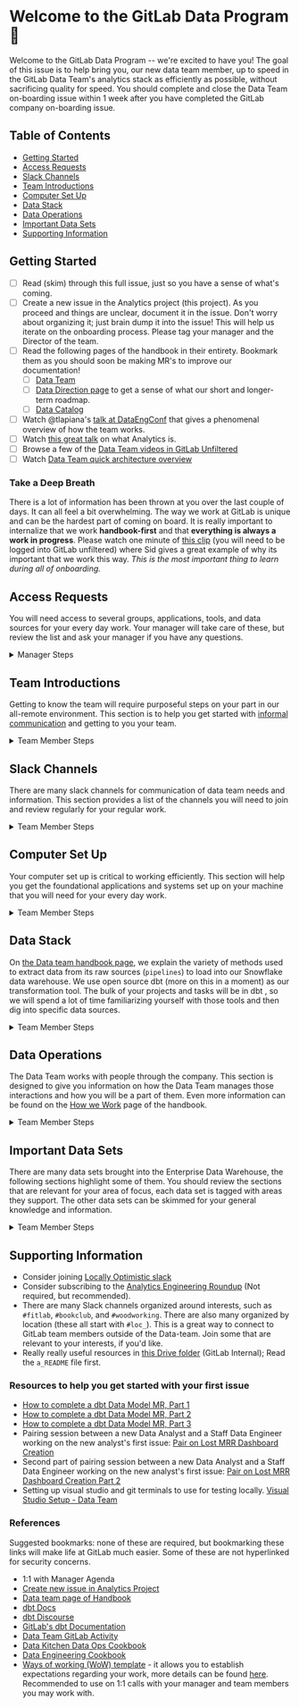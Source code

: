 # Welcome to the GitLab Data Program :tada:

Welcome to the GitLab Data Program -- we're excited to have you! The goal of this issue is to help bring you, our new data team member, up to speed in the GitLab Data Team's analytics stack as efficiently as possible, without sacrificing quality for speed. You should complete and close the Data Team on-boarding issue within 1 week after you have completed the GitLab company on-boarding issue. 

## Table of Contents
- [Getting Started](#getting-started)
- [Access Requests](#access-requests)
- [Slack Channels](#slack-channels)
- [Team Introductions](#team-introductions)
- [Computer Set Up](#computer-set-up)
- [Data Stack](#data-stack)
- [Data Operations](#data-operations)
- [Important Data Sets](#important-data-sets)
- [Supporting Information](#supporting-information)

## Getting Started <!-- The purpose of this section is to give the new team member a foundation upon which the subsequent sections build. -->

- [ ] Read (skim) through this full issue, just so you have a sense of what's coming.
- [ ] Create a new issue in the Analytics project (this project). As you proceed and things are unclear, document it in the issue. Don't worry about organizing it; just brain dump it into the issue! This will help us iterate on the onboarding process. Please tag your manager and the Director of the team.
- [ ] Read the following pages of the handbook in their entirety. Bookmark them as you should soon be making MR's to improve our documentation!
   - [ ] [Data Team](https://about.gitlab.com/handbook/business-ops/data-team/)
   - [ ] [Data Direction page](https://about.gitlab.com/handbook/business-technology/data-team/direction/) to get a sense of what our short and longer-term roadmap.
   - [ ] [Data Catalog](https://about.gitlab.com/handbook/business-technology/data-team/data-catalog/)
- [ ] Watch @tlapiana's [talk at DataEngConf](https://www.youtube.com/watch?v=eu623QBwakc) that gives a phenomenal overview of how the team works.
- [ ] Watch [this great talk](https://www.youtube.com/watch?v=prcz0ubTAAg) on what Analytics is.
- [ ] Browse a few of the [Data Team videos in GitLab Unfiltered](https://www.youtube.com/playlist?list=PL05JrBw4t0KrRVTZY33WEHv8SjlA_-keI)
- [ ] Watch [Data Team quick architecture overview](https://www.youtube.com/watch?v=0vlJdzYShpU)

### Take a Deep Breath

There is a lot of information has been thrown at you over the last couple of days.
It can all feel a bit overwhelming.
The way we work at GitLab is unique and can be the hardest part of coming on board.
It is really important to internalize that we work **handbook-first** and that **everything is always a work in progress**.
Please watch one minute of [this clip](https://www.youtube.com/watch?v=LqzDY76Q8Eo&feature=youtu.be&t=7511) (you will need to be logged into GitLab unfiltered) where Sid gives a great example of why its important that we work this way.
*This is the most important thing to learn during all of onboarding.*

## Access Requests <!-- The purpose of this section is to identify and drive access to all of the groups, applications, and data sources the team member will need.  -->

You will need access to several groups, applications, tools, and data sources for your every day work.  Your manager will take care of these, but review the list and ask your manager if you have any questions. 

<details>

<summary>Manager Steps</summary>

- [ ] Manager: Complete the access requests for the new team member based on there role and the method listed in the following table.

**Note:** Manager, many if not all of these [Access Request](https://about.gitlab.com/handbook/business-technology/team-member-enablement/onboarding-access-requests/access-requests/) can be done with a single issue.  Please review this section for all relevant requests and combine as many of them as possible.

| Access To | Distributed Data Analyst | Data Analyst | Analytics Engineer | Data Scientist | Data Engineer | Method |
| ------- | :----------------------: | :----------: | :----------------: | :------------: | :-----------: | ------ |
|  Lucidchart | Yes | Yes | Yes | Yes  | Yes  | Access Request |
|  Sisense |  Editor | Editor  | Editor  | Editor  | Editor | Access Request, [Example](https://gitlab.com/gitlab-com/team-member-epics/access-requests/-/issues/10858) |
|  Stitch |  No | No  | No | No | Yes | ? |
|  Fivetran | No  | No  | No | No | Yes | [Instructions](https://about.gitlab.com/handbook/business-ops/okta/#managing-okta-access-using-google-groups) |
|  Airflow |  No | Analyst | Admin| Analyst | Admin | |
|  GCP group: `analytics`| No | No | No | Yes  | Yes  | Access Request, [Example](https://gitlab.com/gitlab-com/team-member-epics/access-requests/-/issues/10306#note_622125437)  |
|  Slack alias: `@datateam` | No | Yes | Yes | Yes | Yes |  PeopleOps Onboarding |
|  Slack alias: `@data-analysts` | No | Yes | No | Yes | No |  PeopleOps Onboarding |
|  Slack alias: `@data-engineers` | No | No | No | No | Yes |  PeopleOps Onboarding |
|  Slack alias: `@analytics-engineers` | No | No | Yes | No | No |  PeopleOps Onboarding |
|  Slack alias: `gtmanalyticstriage` | Yes | Yes | Yes | No | No |  PeopleOps Onboarding |
|  Slack alias: `randdanalyticstriage` | Yes | Yes | Yes | No | No |  PeopleOps Onboarding |
|  Slack alias: `peopleanalyticstriage` | Yes | Yes | Yes | No | No |  PeopleOps Onboarding |
|  Slack alias: `engineeringanalyticstriage` | Yes | Yes | Yes | No | No |  PeopleOps Onboarding |
|  Slack alias: `datacollaborationtriage` | No | Yes | No | No | No |  PeopleOps Onboarding |
|  Slack alias: `dataplatformtriage` | No | No | No | No | Yes |  PeopleOps Onboarding |
|  Project: `GitLab Data Team` | Developer | Developer | Developer | Developer | Developer |
|  1password vault: `Data Team` | No | Yes | Yes | Yes | Yes |  PeopleOps Onboarding |
|  Namespace: `gitlab-data` |  Developer | Developer | Developer | Developer | Developer | ? |
| daily Geekbot standup  | No | Optional | Optional | Yes | Yes | [Instructions](https://geekbot.com/faq/#:~:text=How%20can%20i%20add%20new,participants%20with%20the%20broadcast%20channel.)  |
|  Data Program calendar |  Yes | Yes | Yes | Yes | Yes | ?  |
|  Lucidchart folder: `Data Team` | Yes |Yes | Yes | Yes | Yes |  ? |
|  Google Drive folder: SheetLoad | No |Yes | Yes | Yes | Yes |  ? |
|  Google Drive folder: Boneyard | No |Yes | Yes | Yes | Yes |  ? |
|  Service Account Credentials: Google Cloud | No | No | ? | No | Yes | ? |

- [ ] Manager: Complete access requests for the new team member based on there assigned responsibilities following the provided method.
    - [ ] Snowflake - Access Request, [Example](https://gitlab.com/gitlab-com/team-member-epics/access-requests/-/issues/10857)
    - [ ] Salesforce - Access Request 
    - [ ] Zuora - Access Request   
    - [ ] Marketo - Access Request   
    - [ ] Netsuite - Access Request    
    - [ ] Zendesk - [Licence Request](https://about.gitlab.com/handbook/support/internal-support/#regarding-licensing-and-subscriptions) 
    - [ ] Lucid Chart - Access Request   

</details>

## Team Introductions <!-- This section is to reenforce the formal informality found within GitLab, directing the team member to meet the rest of the team. -->

Getting to know the team will require purposeful steps on your part in our all-remote environment.  This section is to help you get started with [informal communication](https://about.gitlab.com/company/culture/all-remote/informal-communication/) and getting to you your team.

<details>

<summary>Team Member Steps</summary>

- [ ] Review the [org chart](https://comp-calculator.gitlab.net/org_chart) to find your immediate team and the greater Data Team. Using your browser search to find your self on the page can be a quick way to find your team.
- [ ] Schedule coffee chats with members of the Data Team starting with those in your immediate team. These should be in addition to the ones you do with other GitLab team members. Consider making these recurring meetings for every 3-4 weeks with everyone you will work closely with. In addition, you should also consider scheduling chats with Business Technology (IT, Enterprise Apps, Procurement) people as well.
- [ ] Schedule a cofee chat with the Sr. Director of Data and Analytics

</details>

## Slack Channels <!-- This section is for a list of all slack channels that the team member should join as part of there regular work. -->

There are many slack channels for communication of data team needs and information.  This section provides a list of the channels you will need to join and review regularly for your regular work.

<details>

<summary>Team Member Steps</summary>

- [ ] Join the Slack channels appropriate for your role:

| Channel | Distributed Data Analyst | Data Analyst | Analytics Engineer | Data Scientist | Data Engineer | 
| ------- | :----------------------: | :----------: | :----------------: | :------------: | :-----------: | 
| `data` | Yes | Yes | Yes | Yes | Yes | 
| `data-lounge` | Yes | Yes | Yes | Yes | Yes |
| `data-onboarding` | Yes | Yes | Yes | Yes | Yes |
| `data-daily` | No | Yes | Yes | Yes | Yes |
| `data-triage` | No | Yes | Yes | Yes | Yes |
| `data-engineering` | No | Yes | Yes | Yes | Yes |
| `business-technology` | No | Yes | Yes | Yes | Yes |
| `bt-team-lounge` | No | Yes | Yes | Yes | Yes |
| `analytics-pipelines` | No | No | No | No | Yes |
| `data-prom-alerts` | No | No | No | No | Yes |
| `bt-data-science` | No | No | No | Yes | No |

</details>

## Computer Set Up <!-- This section is for directing the team member to set up their computer so they are ready for there every day work. -->

Your computer set up is critical to working efficiently.  This section will help you get the foundational applications and systems set up on your machine that you will need for your every day work.

<details>

<summary>Team Member Steps</summary>

- [ ] Set up your machine for everyday use based on your role and the steps outlined in the table below

| Step | Distributed Data Analyst | Data Analyst | Analytics Engineer | Data Scientist | Data Engineer | 
| ------- | :----------------------: | :----------: | :----------------: | :------------: | :-----------: | 
| [Core Steps](#core-steps) | Yes | Yes | Yes | Yes | Yes | 
| [Command Line Interface](#command-line-interface) | No | No | No | No | Yes |
| [Google Cloud](#google-cloud) | No | No | No | Yes | Yes |
| [Jupyter](#jupyter) | No | No | No | Yes | No |
| [Airflow](#airflow) | No | No | Yes | No | Yes |
| [Optional Steps](#optional-steps) | No | Yes | Yes | Yes | Yes |


### Core Steps

- [ ] Check that you have create your SSH keys by typing `ssh -T git@gitlab.com` into your terminal which should return "Welcome to GitLab, " + your_username.  :red_circle: This set up is required for subsequent steps
  - [ ] If your SSH keys have not been created follow [these steps](https://docs.gitlab.com/ee/gitlab-basics/create-your-ssh-keys.html).  Make the SSH key with no password.

**Note:** The following script is intended to set up the basic tools and environments that are standard for working with the data at GitLab.  There are optional tools and set up in the following sections.  If you are comfortable using the terminal to install these tools then you can use the script as a guide, otherwise run the script with the provided commands. 

_**THE SCRIPT SHOULD ONLY BE RUN ON YOUR GITLAB-ISSUED LAPTOP.** If you run this on your personal computer, we take no responsibility for the side effects._

- [ ] Open your computer's built-in terminal app. Run the following:
    ```zsh
    curl https://gitlab.com/gitlab-data/analytics/raw/master/admin/onboarding_script.zsh > ~/onboarding_script.zsh
    zsh ~/onboarding_script.zsh
    rm ~/onboarding_script.zsh
    ```
    - This may take a while, and it might ask you for your password (multiple times) before it's done. Here's what this does:
        - Installs iTerm, a mac-OS terminal replacement
        - Installs VSCode, an open source text editor. 
            - VSCode is recommended for multiple reasons including community support, the [GitLab workflow](https://marketplace.visualstudio.com/items?itemName=fatihacet.gitlab-workflow) extension, and the LiveShare features.
        - Installs oh-my-zsh for easy terminal theming, git autocomplete, and a few other plugins. 
            - If you are curious or would like to change the look and feel of your shell please [go here](https://github.com/ohmyzsh/ohmyzsh).
        - Installs jump, an easy way to move through the file system. [Please find here more details on how to use jump](https://github.com/ohmyzsh/ohmyzsh/tree/master/plugins/jump)
        - Installs miniforge, how we recommend folks get their python distribution. 
        - Adds alias and environment variables needed for running dbt and other helper commands
- [ ] Open a new terminal and test the following commands
    - [ ] `jump analytics` this should change the directory to `~/repos/analytics`
    - [ ] `jump handbook` this should change the directory to  `~/repos/www-gitlab-com`
    - [ ] `gl_open` if you are in a repo directory this command will open that repo on GitLab
    
**Note:** If the `jump` commands do not work they can be set manually by navigating to the desired repo with the terminal and using the `mark` command and the appropriate label.

**Note:** If the `gl_open` command does not work inspect your `~/.zshrc` file to make sure it has the command `source make_life_easier.zsh`.
- [ ] Configure VSCode (via the VSCode UI) with the [VSCode setup](https://discourse.getdbt.com/t/how-we-set-up-our-computers-for-working-on-dbt-projects/243?) section of Claire's post and [adding the tip](https://discourse.getdbt.com/t/how-we-set-up-our-computers-for-working-on-dbt-projects/243/10?u=tmurphy) from tmurphy later in the thread. It will add improved syntax highlighting and searching capabilities.
- [ ] Configure VSCode (via the VSCode UI) so that all tabs are converted to 4 spaces. This will minimize messy looking diffs and provide consistency across the team.
    - VSCode
        - `Editor: Detect Indentation` is deselected
        - `Editor: Insert Spaces` is selected
        - `Editor: Tab Size` is set to 4 spaces per tab

### Command Line Interface

- [ ] Install the [gcloud sdk](https://cloud.google.com/sdk/docs/quickstart-macos) and authenticate once you're provisioned.
    - [ ] Confirm service account credentials provided by your manager.
    - [ ] Point the environment variable `GOOGLE_APPLICATION_CREDENTIALS` in your .zshrc file, which can be accessed by `vi ~/.zshrc`, to the key provided by your manager. 
- [ ] Install [kubectl](https://kubernetes.io/docs/tasks/tools/install-kubectl/#install-with-homebrew-on-macos)
- [ ] Install the [awscli](https://aws.amazon.com/cli/)

### Google Cloud

Data team uses GCP (Google Cloud Platform) as our cloud provider. GCP credentials are needed if you plan on connecting on your local machine to airflow or any CGP service (storage buckets, etc.) . Follow below steps to get running instance for yourself.

- [ ] Compete the [Command Line Interface](#command-line-interface) set up before starting this set up.
    - [ ] Download the json file provided by one of the project owners and move to your home directory (e.g. `/Users/yourusername`)
    - [ ] Open terminal and run the following command, replacing `yourusername` with your actual user name on your computer (type `pwd` into the terminal if you don’t know it — the path should contain your user name) and `filename.json` with you name of the file.
        ```zsh
        echo 'export GOOGLE_APPLICATION_CREDENTIALS=/Users/yourusername/filename.json' >> ./.zshrc
        ```
        - If you already have the variable  `GOOGLE_APPLICATION_CREDENTIALS`  modify its value to the file path and file name instead of adding a new one. 
    - [ ] Refresh this file by sourcing it back, by running command in terminal: `source ~/.zshrc`.

### Airflow

- [ ] Install [Rancher Desktop](https://rancherdesktop.io/) using the UI install specified for your system
  - [ ] Airflow does not require a huge amount of resources, 4GB of RAM and 2 CPUs should be sufficient.  
  - [ ] Ensure that you select the `dockerd` container runtime in `Kubernetes Settings`. 
  - [ ] Ensure that you select to create symbologic links to the docker command line path (`/usr/local/bin/docker`) in the `Supporting Utilities` section. 
  - [ ] Install the docker-compose cli by running through the below: 
    - `sudo curl -L "https://github.com/docker/compose/releases/download/1.29.2/docker-compose-$(uname -s)-$(uname -m)" -o /usr/local/bin/docker-compose`
    - `sudo chmod +x /usr/local/bin/docker-compose`
    - Confirm install
    - `docker-compose --version`
    - Optionally, install [command completion](https://docs.docker.com/compose/completion/) for the bash and zsh shell.
- [ ] Run `make init-airflow` from the base of the analytics directory, this sets up the Airflow db locally. 
- [ ] Run `make airflow` from the base of the analytics directory, this will spin up Airflow at localhost:8080. The default local credentials are specified in the Makefile. 
- [ ] Read the Airflow section on the [Data Infrastructure page](https://about.gitlab.com/handbook/business-ops/data-team/platform/infrastructure/#airflow)

### Jupyter

- [ ] Ensure you've setup your dbt for running locally as mentioned above. The ./.dbt/profiles.yml file is a pre-requisite for this process. If you do not want dbt you can manually create the ./.dbt/profiles.yml file based off the [sample profile](https://gitlab.com/gitlab-data/analytics/-/blob/master/admin/sample_profiles.yml)
- [ ] Clone the data-science repo into your repos directory: 
    ``` git clone git@gitlab.com:gitlab-data/data-science.git```
- [ ] See the readme provided in the [handbook jupyter guide](https://about.gitlab.com/handbook/business-technology/data-team/platform/jupyter-guide/) for further install instructions 

### Optional Steps

- Set up environment to build the handbook locally. [Instructions](https://about.gitlab.com/handbook/git-page-update/) 
- Install [Python 3.8.6](https://www.python.org/downloads/release/python-386/) manually
- Consider downloading and installing [Little Snitch](https://www.obdev.at/products/littlesnitch/index.html) - You can submit for reimbursement for the full version
- Install Data Grip (from JetBrains) for interfacing with databases
    - Follow [this process](https://about.gitlab.com/handbook/tools-and-tips/other-apps/#jetbrains) for requesting a license for Data Grip.  Until you have a license, you can easily use Data Grip on a trial basis for 30 days
    - Change your formatting preferences in Data Grip by going to Preferences > Editor > Code Style > HTML. You should have:
        - Use tab character: unchecked
        - Tab size: 4
        - Indent: 4
        - Continuation indent: 8
        - Keep indents on empty lines: unchecked
    - You can use `Command + Option + L` to format your file.
    - You may need to download the [Driver](https://docs.snowflake.net/manuals/user-guide/jdbc-download.html#downloading-the-driver).
    - Authenticate using Okta by selecting the Authentication type to `Authenticator` and setting the Authenticator to `externalbrowser`
    - The host url can be found by logging into Snowflake directly through Okta.
    - We recommend not setting your schema so you can select from the many options.
- Consider installing [tldr](https://tldr.sh/) for easy reference to common CLI commands

#### Terminal Improvements 

- [Improved terminal navigation](https://stackoverflow.com/a/23963086) with arrow keys.
- Disabling [autocorrect in zsh](https://coderwall.com/p/jaoypq/disabling-autocorrect-in-zsh) if it annoys you.
- Terminal theming - In the onboarding script the terminal has been configured to use the [bira OhMyZsh theme](https://github.com/ohmyzsh/ohmyzsh/wiki/Themes#bira). However if you would like an improved and configurable theme install [PowerLevel10K](https://github.com/romkatv/powerlevel10k) by running the below command from your terminal: 
    ``` 
    git clone --depth=1 https://github.com/romkatv/powerlevel10k.git ${ZSH_CUSTOM:-$HOME/.oh-my-zsh/custom}/themes/powerlevel10k
    ```
    Then reopen your terminal and you will be asked to configure this theme. If you would like to reconfigure the theme run `p10k configure`


</details>


## Data Stack <!-- This section is for providing detailed information to the new team member on the core tools the Data Team uses. -->

On [the Data team handbook page](https://about.gitlab.com/handbook/business-ops/data-team/platform/#extract-and-load), we explain the variety of methods used to extract data from its raw sources (`pipelines`) to load into our Snowflake data warehouse. We use open source dbt (more on this in a moment) as our transformation tool. The bulk of your projects and tasks will be in dbt , so we will spend a lot of time familiarizing yourself with those tools and then dig into specific data sources.

<details>

<summary>Team Member Steps</summary>

- [ ] Review our [Data Stack](https://about.gitlab.com/handbook/business-technology/data-team/platform/) for a general overview of the system.
- [ ] Review our current data infrastructure is represented in this [system diagram](https://about.gitlab.com/handbook/business-ops/data-team/platform/infrastructure/#system-diagram)

### The Data Warehouse - Connecting to Snowflake

- [ ] Login to Snowflake using [Okta](https://gitlab.okta.com/app/UserHome) 
- [ ] Familiarize yourself with the [Snowflake Web UI](https://docs.snowflake.com/en/user-guide/snowflake-manager.html#worksheet-page)for querying the data warehouse. 
- [ ] Update your role, warehouse, and database to the same info you're instructed to put in your dbt profile (Ask your manager if this is confusing or check out [roles.yml](https://gitlab.com/gitlab-data/analytics/-/blob/master/permissions/snowflake/roles.yml) to see which roles, warehouses, and databases you've been assigned). The schema does not matter because your query will reference the schema.
  - [ ] Run `alter user "your_user" set default_role = "your_role";` to set the UI default Role to your appropriate role instead of `PUBLIC`. (E.g. `alter user "KDIETZ" set default_role = "KDIETZ";`)
- [ ] Test your Snowflake connection in the UI by first running selecting which warehouse to use (e.g. `use warehouse ANALYST_XS;`), clicking the "play" button, and then querying a database you have access to (e.g. `select * from "PROD"."COMMON"."DIM_CRM_PERSON" limit 10;`) 

We STRONGLY recommend using the UI, but if you must download a SQL development tool, you will need one that is compatible with Snowflake, such as [SQLWorkbench/J](http://sql-workbench.net) or [DataGrip](https://www.jetbrains.com/datagrip/). If you're interested in DataGrip, follow the instructions [optional steps](#optional-steps) section of the [Computer Set Up](#computer-set-up) sections of this issue.   

#### Snowflake SQL

Snowflake SQL is probably not that different from the dialects of SQL you're already familiar with, but here are a couple of resources to point you in the right direction:
- [ ] [Differences we found while transition from Postgres to Snowflake](https://gitlab.com/gitlab-data/analytics/issues/645)
- [ ] [How Compatible are Redshift and Snowflake’s SQL Syntaxes?](https://medium.com/@jthandy/how-compatible-are-redshift-and-snowflakes-sql-syntaxes-c2103a43ae84)
- [ ] [Snowflake Functions](https://docs.snowflake.net/manuals/sql-reference/functions-all.html)

### dbt - Data Build Tool

DBT is our data transformation engine that we use to build our dimensional model tables and related tables.

<img src = "https://d33wubrfki0l68.cloudfront.net/18774f02c29380c2ca7ed0a6fe06e55f275bf745/a5007/ui/img/svg/product.svg">

#### **Configuring**

_Ensure you've set up your SSH configuration in the previous step as this is required to connect to one our dbt packages_

- [ ] Follow the [instructions](https://about.gitlab.com/handbook/business-technology/data-team/platform/dbt-guide/#Venv-workflow) found in the handbook for running and configuring dbt.
- [ ] Run the `run-dbt` command from the analytics repository.  This will load the dbt dependencies and open a shell to virtual environment where dbt is installed allowing you run dbt commands
- [ ] Run `dbt seed` to import the CSV's from the analytics/data into your schema. For dbt to compile this needs to be completed as some of the models have dependencies on the tables which are created by the CSV's.
- [ ] Run `dbt run --models +staging.sfdc` from within the shell to know that your connection has been successful, you are in the correct location, and everything will run smoothly.  For more details on the syntax for how to select and run the models, please refer to this [page](https://docs.getdbt.com/reference/node-selection/syntax#examples).  Afterwards, you can also try running `dbt compile` to ensure that the entire project will compile correctly.
- [ ] Test the command `make help` and use it to understand how to use various `make *` commands available to you.

**Note:** When launching dbt you may see `WARNING: The GOOGLE_APPLICATION_CREDENTIALS variable is not set. Defaulting to a blank string.` Unless you are developing on Airflow this is ok and expected. If you require `GOOGLE_APPLICATION_CREDENTIALS` please follow the steps outlined in the [Google Cloud](#google-cloud) section.

**Note:** If you get a weird semaphore issue error when running dbt try [this script](https://gist.github.com/llbbl/c54f44d028d014514d5d837f64e60bac) which is sourced from this [Apple forum thread](https://forums.developer.apple.com/thread/119429)

**Note:** If the `make` commands are not recognizing the python commands you may needs to manually install python 3.8.6 as described in the [optional steps](#optional-steps) section on the computer set up.

#### **Learning** 

- [ ] Familiarize yourself with [dbt](https://www.getdbt.com/) and how we use it by reading our [dbt Guide](https://about.gitlab.com/handbook/business-ops/data-team/platform/dbt-guide/).
- [ ] Watch [This podcast](https://www.dataengineeringpodcast.com/dbt-data-analytics-episode-81/). It is a general walkthrough of dbt/interview with its creator, Drew Banin.
- [ ] Read about and and watch [Drew demo dbt docs to Emilie & Taylor](https://blog.getdbt.com/using-dbt-docs/). 
- [ ] Read about [Scaling Knowledge](https://blog.getdbt.com/scaling-knowledge/) and the problem we're trying to solve with our documentation.

#### **References** 
- [ ] Peruse the [Official Docs](https://docs.getdbt.com).
- [ ] Read our [SQL Style Guide](https://about.gitlab.com/handbook/business-ops/data-team/platform/sql-style-guide/).
- [ ] Refer to http://jinja.pocoo.org/docs/2.10/templates/ as a resource for understanding Jinja which is used extensively in dbt.
- [ ] Bookmark [our own internal documentation](https://dbt.gitlabdata.com). In addition to using dbt to manage our transformations, we use dbt to maintain documentations on those data transformations.

#### **Getting Help**
- Consider joining [dbt slack](https://slack.getdbt.com) (Not required, but strongly recommended; if you join use your personal email).
- Information and troubleshooting on dbt is sparse on Google & Stack Overflow, we recommend the following sources of help when you need it:
   - Your teammates! We are all here to help!
   - dbt slack has a #beginners channel and they are very helpful.
   - [dbt Labs Blog](https://blog.getdbt.com/)
   - [dbt Discourse](http://discourse.getdbt.com)

### Sisense 

Sisense is our enterprise standard data visualization application and is the only application approved for connecting to our Enterprise Data Warehouse.

- [ ] Review the following training materials from the [Data Team Sisense](https://about.gitlab.com/handbook/business-technology/data-team/platform/periscope/#training-resources) page.
  - [ ] Watch Accessing Sisense
  - [ ] Review the Getting Started article
  - [ ] Watch the Gitlab's Sisence Editor Training
- [ ] Watch the Sisence Admin Training [Part 1](https://www.youtube.com/watch?v=YspSfOuEQV4&list=PL05JrBw4t0KrRVTZY33WEHv8SjlA_-keI&index=16)
- [ ] Watch the Sisence Admin Training [Part 2](https://www.youtube.com/watch?v=LQT9fXw1EaE&list=PL05JrBw4t0KrRVTZY33WEHv8SjlA_-keI&index=14)

</details>


## Data Operations <!-- This section is to provide the new team member with detailed information on processes the Data Team operates by.  -->

The Data Team works with people through the company.  This section is designed to give you information on how the Data Team manages those interactions and how you will be a part of them.  Even more information can be found on the [How we Work](https://about.gitlab.com/handbook/business-technology/data-team/how-we-work/) page of the handbook.

<details>

<summary>Team Member Steps</summary>

### How GitLab the Product Works

- [ ] Familiarize yourself with GitLab CI https://docs.gitlab.com/ee/ci/quick_start/ and our running pipelines.
- [ ] Become familiar with the [API docs](https://gitlab.com/gitlab-org/gitlab/tree/master/doc/api)
- [ ] Become familiar with the [schema for the database](https://gitlab.com/gitlab-org/gitlab/-/blob/master/db/structure.sql)

If you ever want to know what queries are going on in the background while you're using GitLab.com, enable the [Performance Bar](https://docs.gitlab.com/ee/administration/monitoring/performance/performance_bar.html) and click on the numbers to the left of `pg`. This is useful for learning how the gitlab.com schema works. The performance bar can be enable by pressing `p + b` ([Shortcut Docs](https://docs.gitlab.com/ee/user/shortcuts.html)).

### Metrics and Methods

- [ ] Read through [SaaS Metrics 2.0](http://www.forentrepreneurs.com/saas-metrics-2/) to get a good understanding of general SaaS metrics.
- [ ] Check out [10 Reads for Data Scientists Getting Started with Business Models](https://www.conordewey.com/blog/10-reads-for-data-scientists-getting-started-with-business-models/) and read through the collection of articles to deepen your understanding of SaaS metrics.
- [ ] Familiarize yourself with the GitLab Metrics Sheet (search in Google Drive, it should come up) which contains most of the key metrics we use at GitLab and the [definitions of these metrics](https://about.gitlab.com/handbook/business-ops/data-team/kpi-index/).
- [ ] Optional, for more information on Finance KPIs, you can watch this working session between the Manager, Financial Planning and Analysis and Data Analyst, Finance: [Finance KPIs](https://www.youtube.com/watch?v=dmdilBQb9PY&feature=youtu.be)

### Triage

Data triagers are the first responders to requests and problems for the Data team.
- [ ] Read about the [Data Triage Process](https://about.gitlab.com/handbook/business-technology/data-team/how-we-work/triage/)
- [ ] Checkout the Triage [template](https://gitlab.com/gitlab-data/analytics/-/blob/master/.gitlab/issue_templates/Data%20Triage.md)

</details>


## Important Data Sets <!-- This section is for providing the new team member general information and details on data sets specific to there role and tasks.  -->

There are many data sets brought into the Enterprise Data Warehouse, the following sections highlight some of them.  You should review the sections that are relevant for your area of focus, each data set is tagged with areas they support.  The other data sets can be skimmed for your general knowledge and information. 

<details>

<summary>Team Member Steps</summary>


### GitLab Product Data - SaaS and Self-Managed

- [ ] Review the [Product Data Training](https://docs.google.com/presentation/d/1ySP9sndhF9BdRhaZhMK6kGbc8txO_UkAu48HmoxLtfI/edit#slide=id.g29a70c6c35_0_68) deck and make sure to click through the links
- [ ] Watch [Overview of Growth Data at GitLab](https://www.youtube.com/watch?v=eNLkj3Ho2bk&feature=youtu.be) from Eli at the Growth Fastboot. (You'll need to be logged into GitLab Unfiltered.)
- [ ] Review the [Data Guide for Growth](https://about.gitlab.com/handbook/product/product-analysis/growth-data-guide/) for an overview of commonly used query snippets used by the Growth sub-group.
- [ ] Explore the [Product Analysis handbook page](https://about.gitlab.com/handbook/product/product-analysis/) for a high level overview of how the Product Analysis team works. This page contains a number of links that should help with starting to understand how the Data team approaches Product specific data questions.

#### Service Ping Deep Dive

Service Ping is generated from individual installations of GitLab hosted by our customers. These are also called Self-Managed instances, as opposed to our GitLab.com SaaS instance.

<details>

<summary>Review Steps</summary>

- [ ] Read about the [usage ping](https://docs.gitlab.com/ee/user/admin_area/settings/usage_statistics.html).
- [ ] Read [Feature Implementation](https://about.gitlab.com/handbook/product/feature-instrumentation/#instrumentation-for-gitlabcom) to understand how this is implemented at GitLab read.
- [ ] Read the product vision for [telemetry](https://about.gitlab.com/direction/telemetry/).
- [ ] Look at the `usage.rb` file for [GitLab CE](https://gitlab.com/gitlab-org/gitlab/blob/master/lib/gitlab/usage_data.rb) to get a sense on using ping.
- [ ] Look at issues related to telemetry [here](https://gitlab.com/gitlab-org/telemetry/issues) and [here](https://gitlab.com/groups/gitlab-org/-/issues?scope=all&utf8=✓&state=all&search=~telemetry).
- [ ] Watch the [pings brain dump session](https://drive.google.com/file/d/1S8lNyMdC3oXfCdWhY69Lx-tUVdL9SPFe/view).  Note that this video is outdated and the tables that are related to the usage ping now reside in the [version model](https://dbt.gitlabdata.com/#!/model/model.gitlab_snowflake.version_usage_data).

</details>


### Salesforce (Sales, Marketing, Finance)

Also referred as SFDC, Salesforce.com (Sales Force Dot Com).

<details>

<summary>Review Steps</summary>

- [ ] Familiarize yourself with Salesforce using [Trailhead](https://trailhead.salesforce.com/).
  - [ ] [Intro to CRM Basics](https://trailhead.salesforce.com/trails/getting_started_crm_basics).
  - [ ] [Intro to the Salesforce Platform](https://trailhead.salesforce.com/trails/force_com_admin_beginner/modules/starting_force_com).
  - [ ] [Data Modeling](https://trailhead.salesforce.com/trails/force_com_admin_beginner/modules/data_modeling).
  - [ ] [Intro to SFDC APIs](https://trailhead.salesforce.com/trails/force_com_dev_intermediate/modules/api_basics).
- [ ] Review the [general](https://developer.salesforce.com/docs/atlas.en-us.api.meta/api/data_model.htm) data model. 
- [ ] Review the [Sales Objects](https://developer.salesforce.com/docs/atlas.en-us.api.meta/api/sforce_api_erd_majors.htm) data model.
- [ ] Watch the [SalesForce brain dump session](https://youtu.be/KwG3ylzWWWo).

</details>



### Zuora (Finance, Billing SSOT)

[Zuora](https://www.zuora.com/) is used for managing customer subscriptions to GitLab

<details>

<summary>Review Steps</summary>

- [ ] Become familiar with Zuora.
    - [ ] Watch Brian explain Zuora to Taylor [GDrive Link](https://drive.google.com/file/d/1fCr48jZbPiW0ViGr-6rZxVVdBpKIoopg/view).
    - [ ] [Zuora Subscription Data Management](https://about.gitlab.com/handbook/finance/accounting/#zuora-subscription-data-management).
    - [ ] Review the [Zuora documentation](https://knowledgecenter.zuora.com/).
    - [ ] Review the [Data Model from Zuora for Salesforce](https://knowledgecenter.zuora.com/CA_Commerce/A_Zuora_CPQ/A2_Zuora4Salesforce_Object_Model).
    - [ ] Review the [Data Model inside Zuora](https://knowledgecenter.zuora.com/BB_Introducing_Z_Business/D_Zuora_Business_Objects_Relationship).
    - [ ] Review the [Definitions of Objects](https://knowledgecenter.zuora.com/CD_Reporting/D_Data_Sources_and_Exports/AB_Data_Source_Availability).
    

</details>


### Snowplow (Product)

[Snowplow](https://snowplowanalytics.com) is an open source web analytics collector and is what we use to instrument our Front-End SaaS product and Back-End SaaS product.

<details>

<summary>Review Steps</summary>

- [ ] To understand how this is implemented at GitLab read [Feature Implementation](https://docs.gitlab.com/ee/development/snowplow/index.html).
- [ ] Read how we pull data from [S3 into Snowflake](https://about.gitlab.com/handbook/business-ops/data-team/platform/#snowplow-infrastructure)
- [ ] Familiarize yourself with the [Snowplow Open Source documentation](https://github.com/snowplow/snowplow).
- [ ] Review the [Snowplow dbt package](https://hub.getdbt.com/fishtown-analytics/snowplow/latest/) as it is used in our models. Their documentation does show up in our dbt docs.
</details>


### Marketo (email Campaign Management)

Marketo is used for ...

<details>

<summary>Review Steps</summary>

`Under Construction`

</details>

### Netsuite (Accounting)

Netsuite is used for ...

<details>

<summary>Review Steps</summary>

- [ ] Netsuite dbt models 101: Familiarize yourself with the Netsuite models by watching this [Data Netsuite dbt models](https://www.youtube.com/watch?v=u2329sQrWDY&feature=youtu.be). You will need to be logged into [GitLab Unfiltered](https://www.youtube.com/channel/UCMtZ0sc1HHNtGGWZFDRTh5A/).

</details>



### Zendesk (Support)

Zendesk is used for ...

<details>

<summary>Review Steps</summary>

`Under Construction`

</details>


### Sheetload (Various)

SheetLoad is the process by which a Google Sheets and CSVs from GCS or S3 can be ingested into the data warehouse.

<details>

<summary>Review Steps</summary>

- [ ] Familiarize yourself with [SheetLoad](https://about.gitlab.com/handbook/business-technology/data-team/platform/pipelines/#sheetload).

</details>

</details>  


## Supporting Information <!-- This section is other information that may be useful for a new team member for getting stated with there work. -->


- Consider joining [Locally Optimistic slack](https://www.locallyoptimistic.com/community/)
- Consider subscribing to the [Analytics Engineering Roundup](https://roundup.getdbt.com/) (Not required, but recommended).
- There are many Slack channels organized around interests, such as `#fitlab`, `#bookclub`, and `#woodworking`. There are also many organized by location (these all start with `#loc_`). This is a great way to connect to GitLab team members outside of the Data-team. Join some that are relevant to your interests, if you'd like.
- Really really useful resources in [this Drive folder](https://drive.google.com/drive/folders/1wrI_7v0HwCwd-o1ryTv5dlh6GW_JyrSQ?usp=sharing) (GitLab Internal); Read the `a_README` file first.

### Resources to help you get started with your first issue

- [How to complete a dbt Data Model MR, Part 1](https://www.youtube.com/watch?v=OyMw_JIVezk)
- [How to complete a dbt Data Model MR, Part 2](https://www.youtube.com/watch?v=zx6x5QE7raQ)
- [How to complete a dbt Data Model MR, Part 3](https://www.youtube.com/watch?v=Jcfdr4SlVWY)
- Pairing session between a new Data Analyst and a Staff Data Engineer working on the new analyst's first issue: [Pair on Lost MRR Dashboard Creation](https://www.youtube.com/watch?v=WuIcnpuS2Mg)
- Second part of pairing session between a new Data Analyst and a Staff Data Engineer working on the new analyst's first issue: [Pair on Lost MRR Dashboard Creation Part 2](https://www.youtube.com/watch?v=HIlDH5gaL3M)
- Setting up visual studio and git terminals to use for testing locally. [Visual Studio Setup - Data Team](https://youtu.be/t5eoNLUl3x0)


### References 

Suggested bookmarks: none of these are required, but bookmarking these links will make life at GitLab much easier. Some of these are not hyperlinked for security concerns.

-  1:1 with Manager Agenda
- [Create new issue in Analytics Project](https://gitlab.com/gitlab-data/analytics/issues/new?issue%5Bassignee_id%5D=&issue%5Bmilestone_id%5D=)
- [Data team page of Handbook](https://about.gitlab.com/handbook/business-ops/data-team/)
- [dbt Docs](https://docs.getdbt.com)
- [dbt Discourse](http://discourse.getdbt.com)
- [GitLab's dbt Documentation](https://dbt.gitlabdata.com)
- [Data Team GitLab Activity](https://gitlab.com/groups/gitlab-data/-/activity)
- [Data Kitchen Data Ops Cookbook](https://drive.google.com/file/d/14KyYdFB-DOeD0y2rNyb2SqjXKygo10lg/view?usp=sharing) 
- [Data Engineering Cookbook](https://drive.google.com/file/d/1Tm3GiV3P6c5S3mhfF9bm7VaKCtio-9hm/view?usp=sharing) 
- [Ways of working (WoW) template](https://docs.google.com/document/d/1r_bn6tZjIbZ84o0QqMfSueBHQjR0MRWCGPnQoH6w45c/edit) - it allows you to establish expectations regarding your work, more details can be found [here](https://gitlab.com/gitlab-data/analytics/-/issues/9741). Recommended to use on 1:1 calls with your manager and team members you may work with. 
        


